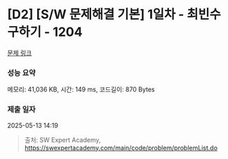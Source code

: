 # [D2] [S/W 문제해결 기본] 1일차 - 최빈수 구하기 - 1204 

[문제 링크](https://swexpertacademy.com/main/code/problem/problemDetail.do?contestProbId=AV13zo1KAAACFAYh) 

### 성능 요약

메모리: 41,036 KB, 시간: 149 ms, 코드길이: 870 Bytes

### 제출 일자

2025-05-13 14:19



> 출처: SW Expert Academy, https://swexpertacademy.com/main/code/problem/problemList.do